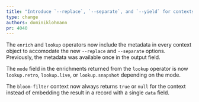 ```yaml
---
title: "Introduce `--replace`, `--separate`, and `--yield` for contexts"
type: change
authors: dominiklohmann
pr: 4040
---
```


The `enrich` and `lookup` operators now include the metadata in every context
object to accomodate the new `--replace` and `--separate` options. Previously,
the metadata was available once in the output field.

The `mode` field in the enrichments returned from the `lookup` operator is now
`lookup.retro`, `lookup.live`, or `lookup.snapshot` depending on the mode.

The `bloom-filter` context now always returns `true` or `null` for the context
instead of embedding the result in a record with a single `data` field.
